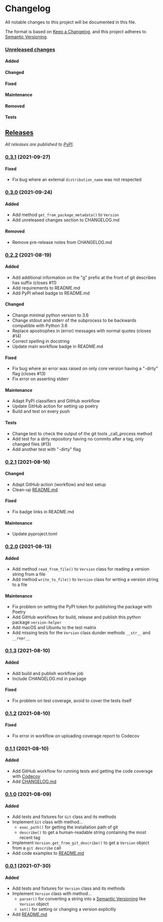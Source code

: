 # Changelog

All notable changes to this project will be documented in this file.

The format is based on [Keep a Changelog], and this project adheres to [Semantic Versioning].

### [Unreleased changes][unreleased]

#### Added
#### Changed
#### Fixed
#### Maintenance
#### Removed
#### Tests

## [Releases]

_All releases are published to [PyPI]._

### [0.3.1] (2021-09-27)

#### Fixed

- Fix bug where an external `distribution_name` was not respected

### [0.3.0] (2021-09-24)

#### Added

- Add method `get_from_package_metadata()` to `Version` 
- Add unreleased changes section to CHANGELOG.md

#### Removed

- Remove pre-release notes from CHANGELOG.md

### [0.2.2] (2021-08-19)

#### Added

- Add additional information on the "g" prefix at the front of git describes has suffix (closes #11)
- Add requirements to README.md
- Add PyPI wheel badge to README.md

#### Changed

- Change minimal python version to 3.6
- Change stdout and stderr of the subprocess to be backwards compatible with Python 3.6
- Replace apostrophes in (error) messages with normal quotes (closes #14)
- Correct spelling in docstring
- Update main workflow badge in README.md

#### Fixed

- Fix bug where an error was raised on only core version having a "-dirty" flag (closes #13)
- Fix error on asserting stderr

#### Maintenance

- Adapt PyPI classifiers and GitHub workflow
- Update GitHub action for setting up poetry
- Build and test on every push

#### Tests

- Change test to check the output of the git tools _call_process method
- Add test for a dirty repository having no commits after a tag, only changed files (#13)
- Add another test with "-dirty" flag

### [0.2.1] (2021-08-16)

#### Changed

- Adapt GitHub action (workflow) and test setup
- Clean-up [README.md](README.md)

#### Fixed

- Fix badge links in README.md

#### Maintenance

- Update pyproject.toml

### [0.2.0] (2021-08-13)

#### Added

- Add method `read_from_file()` to `Version` class for reading a version string from a file
- Add method `write_to_file()` to `Version` class for writing a version string to a file

#### Maintenance

- Fix problem on setting the PyPI token for publishing the package with Poetry
- Add GitHub workflows for build, release and publish this python package `version-helper`
- Add macOS and Ubuntu to the test matrix
- Add missing tests for the `Version` class dunder methods `__str__` and `__repr__`

### [0.1.3] (2021-08-10)

#### Added

- Add build and publish workflow job
- Include CHANGELOG.md in package

#### Fixed

- Fix problem on test coverage, avoid to cover the tests itself

### [0.1.2] (2021-08-10)

#### Fixed

- Fix error in workflow on uploading coverage report to Codecov

### [0.1.1] (2021-08-10)

#### Added

- Add GitHub workflow for running tests and getting the code coverage with [Codecov](https://app.codecov.io/gh/dl6nm/version-helper)
- Add [CHANGELOG.md](CHANGELOG.md)

### [0.1.0] (2021-08-09)

#### Added

- Add tests and fixtures for `Git` class and its methods
- Implement `Git` class with method...
    - `exec_path()` for getting the installation path of git
    - `describe()` to get a human-readable string containing the most recent tag
- Implement `Version.get_from_git_describe()` to get a `Version` object from a `git describe` call
- Add code examples to [README.md](README.md)

### [0.0.1] (2021-07-30)

#### Added

- Add tests and fixtures for `Version` class and its methods
- Implement `Version` class with method...
    - `parser()` for converting a string into a [Semantic Versioning] like `Version` object
    - `set()` for setting or changing a version explicitly
- Add [README.md](README.md)



[unreleased]: https://github.com/dl6nm/version-helper/compare/main...dev
[0.3.1]: https://github.com/dl6nm/version-helper/compare/0.3.0...0.3.1
[0.3.0]: https://github.com/dl6nm/version-helper/compare/0.2.2...0.3.0
[0.2.2]: https://github.com/dl6nm/version-helper/compare/0.2.1...0.2.2
[0.2.1]: https://github.com/dl6nm/version-helper/compare/0.2.0...0.2.1
[0.2.0]: https://github.com/dl6nm/version-helper/compare/0.1.2...0.2.0
[0.1.3]: https://github.com/dl6nm/version-helper/compare/0.1.2...0.1.3
[0.1.2]: https://github.com/dl6nm/version-helper/compare/0.1.1...0.1.2
[0.1.1]: https://github.com/dl6nm/version-helper/compare/0.1.0...0.1.1
[0.1.0]: https://github.com/dl6nm/version-helper/compare/0.0.1...0.1.0
[0.0.1]: https://github.com/dl6nm/version-helper/releases/tag/0.0.1

[releases]: https://github.com/dl6nm/version-helper/releases
[pypi]: https://pypi.org/project/version-helper/

[Keep a Changelog]: https://keepachangelog.com/en/1.0.0/
[Semantic Versioning]: https://semver.org/spec/v2.0.0.html
